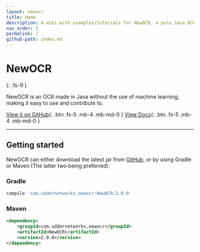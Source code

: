 ```yaml
---
layout: newocr
title: Home
description: A wiki with examples/tutorials for NewOCR, a pure Java OCR without machine learning.
nav_order: 1
permalink: /
github-path: index.md
---
```


# NewOCR
{: .fs-9 }

NewOCR is an OCR made in Java without the use of machine learning, making it easy to use and contribute to.

[View it on GitHub](https://github.com/MSPaintIDE/NewOCR){: .btn .fs-5 .mb-4 .mb-md-0 }
[View Docs](https://docs.newocr.dev/){: .btn .fs-5 .mb-4 .mb-md-0 }

---

## Getting started

NewOCR can either download the latest jar from [GitHub](https://github.com/MSPaintIDE/NewOCR/releases), or by using Gradle or Maven (The latter two being preferred).

### Gradle

```groovy
compile 'com.uddernetworks.newocr:NewOCR:2.0.0'
```

### Maven

```xml
<dependency>
    <groupId>com.uddernetworks.newocr</groupId>
    <artifactId>NewOCR</artifactId>
    <version>2.0.0</version>
</dependency>
```

